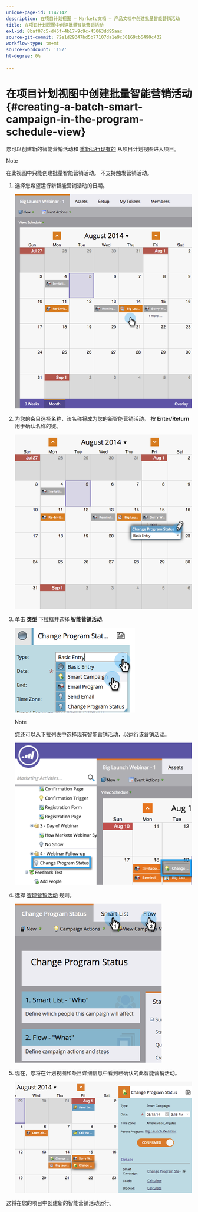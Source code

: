 ```yaml
---
unique-page-id: 1147142
description: 在项目计划视图 — Marketo文档 — 产品文档中创建批量智能营销活动
title: 在项目计划视图中创建批量智能营销活动
exl-id: 8baf07c5-d45f-4b17-9c9c-45063dd95aac
source-git-commit: 72e1d29347bd5b77107da1e9c30169cb6490c432
workflow-type: tm+mt
source-wordcount: '157'
ht-degree: 0%

---
```


# 在项目计划视图中创建批量智能营销活动 {#creating-a-batch-smart-campaign-in-the-program-schedule-view}

您可以创建新的智能营销活动和 [重新运行现有的](/help/marketo/product-docs/core-marketo-concepts/programs/program-schedule-view/rerun-a-smart-campaign-in-the-program-schedule-view.md) 从项目计划视图进入项目。

>[!NOTE]
>
>在此视图中只能创建批量智能营销活动。 不支持触发营销活动。

1. 选择您希望运行新智能营销活动的日期。

   ![](assets/image2014-9-23-15-3a28-3a20.png)

1. 为您的条目选择名称，该名称将成为您的新智能营销活动。 按 **Enter/Return** 用于确认名称的键。

   ![](assets/image2014-9-23-15-3a28-3a28.png)

1. 单击 **类型** 下拉框并选择 **智能营销活动**.

   ![](assets/typechoose.png)

   >[!NOTE]
   >
   >您还可以从下拉列表中选择现有智能营销活动，以运行该营销活动。

   ![](assets/four.png)

1. 选择 [智能营销活动](/help/marketo/product-docs/core-marketo-concepts/smart-campaigns/creating-a-smart-campaign/create-a-new-smart-campaign.md) 规则。

   ![](assets/changeprogramstatus-hands.png)

1. 现在，您将在计划视图和条目详细信息中看到已确认的此智能营销活动。

   ![](assets/image2014-9-23-15-3a29-3a57.png)

这将在您的项目中创建新的智能营销活动运行。
